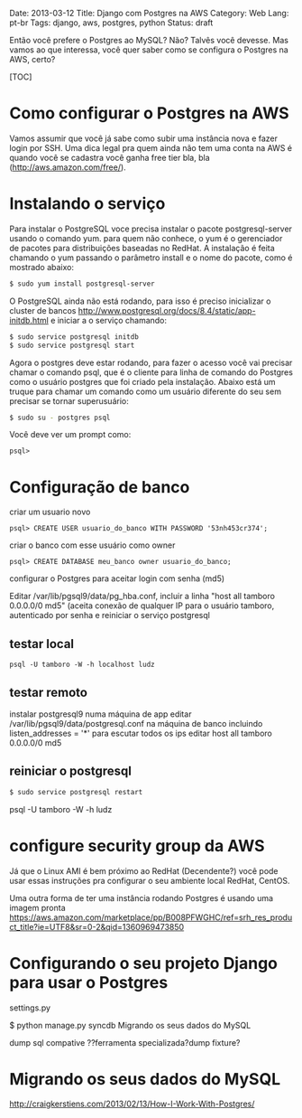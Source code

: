 Date: 2013-03-12
Title: Django com Postgres na AWS
Category: Web
Lang: pt-br
Tags: django, aws, postgres, python
Status: draft

Então você prefere o Postgres ao MySQL? Não? Talvês você devesse. Mas vamos ao que interessa, você quer saber como se configura o Postgres na AWS, certo?

[TOC]

Como configurar o Postgres na AWS
===

Vamos assumir que você já sabe como subir uma instância nova e fazer login
por SSH. Uma dica legal pra quem ainda não tem uma conta na AWS é quando você se cadastra você ganha free tier bla, bla (http://aws.amazon.com/free/).

Instalando o serviço
===

Para instalar o PostgreSQL voce precisa instalar o pacote postgresql-server usando o comando yum. para quem não conhece, o yum é o gerenciador de pacotes para distribuições baseadas no RedHat. A instalação é feita chamando o yum passando o parâmetro install e o nome do pacote, como é mostrado abaixo:

```bash
$ sudo yum install postgresql-server
```

O PostgreSQL ainda não está rodando, para isso é preciso inicializar o cluster de bancos http://www.postgresql.org/docs/8.4/static/app-initdb.html e iniciar a  o serviço chamando:

```bash
$ sudo service postgresql initdb
$ sudo service postgresql start
```

Agora o postgres deve estar rodando, para fazer o acesso você vai precisar chamar o comando psql, que é o cliente para linha de comando do Postgres como o usuário postgres que foi criado pela instalação. Abaixo está um truque para chamar um comando como um usuário diferente do seu sem precisar se tornar superusuário:

```bash
$ sudo su - postgres psql
```

Você deve ver um prompt como:

    psql>

Configuração de banco
===

criar um usuario novo

    psql> CREATE USER usuario_do_banco WITH PASSWORD '53nh453cr374';

criar o banco com esse usuário como owner

    psql> CREATE DATABASE meu_banco owner usuario_do_banco;


configurar o Postgres para aceitar login com senha (md5)

Editar /var/lib/pgsql9/data/pg_hba.conf, incluir a linha "host    all             tamboro         0.0.0.0/0               md5" (aceita conexão de qualquer IP para o usuário tamboro, autenticado por senha e reiniciar o serviço postgresql

testar local
---

    psql -U tamboro -W -h localhost ludz

testar remoto
---

instalar postgresql9 numa máquina de app
editar /var/lib/pgsql9/data/postgresql.conf na máquina de banco incluindo listen_addresses = '*' para escutar todos os ips
editar host    all             tamboro         0.0.0.0/0               md5

reiniciar o postgresql
---

```bash
$ sudo service postgresql restart
```

psql -U tamboro -W -h ludz

configure security group da AWS
===

Já que o Linux AMI é bem próximo ao RedHat (Decendente?) você pode usar essas instruções pra configurar o seu ambiente local RedHat, CentOS.

Uma outra forma de ter uma instância rodando Postgres é usando uma imagem pronta <https://aws.amazon.com/marketplace/pp/B008PFWGHC/ref=srh_res_product_title?ie=UTF8&sr=0-2&qid=1360969473850>


Configurando o seu projeto Django para usar o Postgres
===

settings.py

$ python manage.py syncdb
Migrando os seus dados do MySQL

dump sql compative
??ferramenta
specializada?dump fixture?

Migrando os seus dados do MySQL
===



<http://craigkerstiens.com/2013/02/13/How-I-Work-With-Postgres/>
